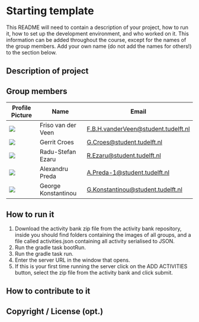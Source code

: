 # Starting template

This README will need to contain a description of your project, how to run it, how to set up the development environment, and who worked on it.
This information can be added throughout the course, except for the names of the group members.
Add your own name (do not add the names for others!) to the section below.

## Description of project

## Group members

| Profile Picture | Name | Email |
|---|---|---|
| ![](https://secure.gravatar.com/avatar/fb33bf3f88452df6d0112f6c64b1e392?s=50&d=identicon) | Friso van der Veen | F.B.H.vanderVeen@student.tudelft.nl |
| ![](https://secure.gravatar.com/avatar/771e52e83fec3faf3867dd2f2469e3a3?s=50&d=identicon) | Gerrit Croes | G.Croes@student.tudelft.nl |
| ![](https://secure.gravatar.com/avatar/b669ea6ab1faecf09486e4f27c2c9786?s=50&d=identicon) | Radu-Stefan Ezaru | R.Ezaru@student.tudelft.nl |
| ![](https://secure.gravatar.com/avatar/d2c03a734590a8acd24b30d439bb768e?s=50&d=identicon) | Alexandru Preda | A.Preda-1@student.tudelft.nl |
| ![](https://secure.gravatar.com/avatar/87ac5cccb0413f66d53aec0264d087bc?s=50&d=identicon) | George Konstantinou | G.Konstantinou@student.tudelft.nl |

<!-- Instructions (remove once assignment has been completed -->
<!-- - Add (only!) your own name to the table above (use Markdown formatting) -->
<!-- - Mention your *student* email address -->
<!-- - Preferably add a recognizable photo, otherwise add your GitLab photo -->
<!-- - (please make sure the photos have the same size) --> 

## How to run it

1. Download the activity bank zip file from the activity bank repository, inside you should find folders containing the images of all groups, and a file called activities.json containing all activity serialised to JSON.
2. Run the gradle task bootRun.
3. Run the gradle task run.
4. Enter the server URL in the window that opens.
5. If this is your first time running the server click on the ADD ACTIVITIES button, select the zip file from the activity bank and click submit.

## How to contribute to it

## Copyright / License (opt.)
